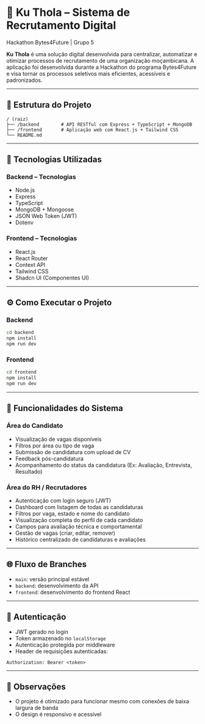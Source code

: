 
# 💼 Ku Thola – Sistema de Recrutamento Digital

Hackathon Bytes4Future | Grupo 5

**Ku Thola** é uma solução digital desenvolvida para centralizar, automatizar e otimizar processos de recrutamento de uma organização moçambicana. A aplicação foi desenvolvida durante a Hackathon do programa Bytes4Future e visa tornar os processos seletivos mais eficientes, acessíveis e padronizados.

---

## 📁 Estrutura do Projeto

```
/ (raiz)
├── /backend        # API RESTful com Express + TypeScript + MongoDB
├── /frontend       # Aplicação web com React.js + Tailwind CSS
└── README.md
```

---

## 🚀 Tecnologias Utilizadas

### Backend – Tecnologias

* Node.js
* Express
* TypeScript
* MongoDB + Mongoose
* JSON Web Token (JWT)
* Dotenv

### Frontend – Tecnologias

* React.js
* React Router
* Context API
* Tailwind CSS
* Shadcn UI (Componentes UI)

---

## ⚙️ Como Executar o Projeto

### Backend

```bash
cd backend
npm install
npm run dev
```

### Frontend

```bash
cd frontend
npm install
npm run dev
```

---

## 🔧 Funcionalidades do Sistema

### Área do Candidato

* Visualização de vagas disponíveis
* Filtros por área ou tipo de vaga
* Submissão de candidatura com upload de CV
* Feedback pós-candidatura
* Acompanhamento do status da candidatura (Ex: Avaliação, Entrevista, Resultado)

### Área do RH / Recrutadores

* Autenticação com login seguro (JWT)
* Dashboard com listagem de todas as candidaturas
* Filtros por vaga, estado e nome do candidato
* Visualização completa do perfil de cada candidato
* Campos para avaliação técnica e comportamental
* Gestão de vagas (criar, editar, remover)
* Histórico centralizado de candidaturas e avaliações

---

## 🌐 Fluxo de Branches

* `main`: versão principal estável
* `backend`: desenvolvimento da API
* `frontend`: desenvolvimento do frontend React

---

## 🔐 Autenticação

* JWT gerado no login
* Token armazenado no `localStorage`
* Autenticação protegida por middleware
* Header de requisições autenticadas:

```http
Authorization: Bearer <token>
```

---

## 📌 Observações

* O projeto é otimizado para funcionar mesmo com conexões de baixa largura de banda
* O design é responsivo e acessível
